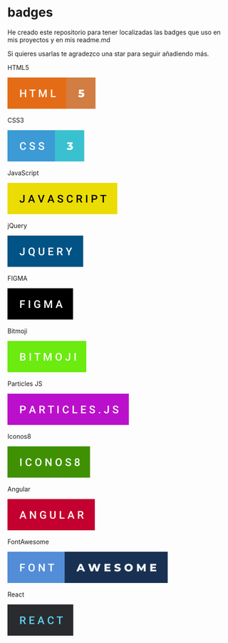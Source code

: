 # badges

He creado este repositorio para tener localizadas las badges que uso en mis proyectos y en mis readme.md 

Si quieres usarlas te agradezco una star para seguir añadiendo más. 

HTML5

![html](https://github.com/SofyFrontend/badges/blob/main/html-5.svg)

CSS3

![CSS](https://github.com/SofyFrontend/badges/blob/main/css-3.svg)

JavaScript

![Javascript](https://github.com/SofyFrontend/badges/blob/main/javascript.svg)

jQuery

![Jquery](https://github.com/SofyFrontend/badges/blob/main/jquery.svg)

FIGMA

![Figma](https://github.com/SofyFrontend/badges/blob/main/figma.svg)

Bitmoji

![Bitmoji](https://github.com/SofyFrontend/badges/blob/main/bitmoji.svg)

Particles JS

![Particles JS](https://github.com/SofyFrontend/badges/blob/main/particles.js.svg)

Iconos8

![iconos8](https://github.com/SofyFrontend/badges/blob/main/iconos8.svg)

Angular

![angular](https://github.com/SofyFrontend/badges/blob/main/angular.svg)

FontAwesome

![FontAwesome](http://github.com/SofyFrontend/badges/blob/main/font-awesome.svg)

React

![react](https://github.com/SofyFrontend/badges/blob/main/react.svg)
